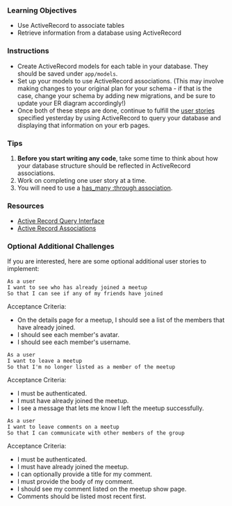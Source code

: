 ### Learning Objectives

* Use ActiveRecord to associate tables
* Retrieve information from a database using ActiveRecord

### Instructions

* Create ActiveRecord models for each table in your database. They should be saved under `app/models`.
* Set up your models to use ActiveRecord associations. (This may involve making changes to your original plan for your schema - if that is the case, change your schema by adding new migrations, and be sure to update your ER diagram accordingly!)
* Once both of these steps are done, continue to fulfill the [user stories](meetups-in-space-1-migrations) specified yesterday by using ActiveRecord to query your database and displaying that information on your erb pages.

### Tips

1. **Before you start writing any code**, take some time to think about how your database structure should be reflected in ActiveRecord associations.
2. Work on completing one user story at a time.
3. You will need to use a [has_many :through association][has-many-through].

### Resources

* [Active Record Query Interface][active-record-query-interface]
* [Active Record Associations][active-record-associations]

[github-app-settings]: https://github.com/settings/applications
[meetup]: http://www.meetup.com/
[active-record-query-interface]: http://guides.rubyonrails.org/active_record_querying.html
[active-record-associations]: http://guides.rubyonrails.org/association_basics.html
[has-many-through]: http://guides.rubyonrails.org/association_basics.html#the-has-many-through-association
[localhost]: http://localhost:4567

### Optional Additional Challenges

If you are interested, here are some optional additional user stories to implement:

```no-highlight
As a user
I want to see who has already joined a meetup
So that I can see if any of my friends have joined
```

Acceptance Criteria:

* On the details page for a meetup, I should see a list of the members that have already joined.
* I should see each member's avatar.
* I should see each member's username.

```no-highlight
As a user
I want to leave a meetup
So that I'm no longer listed as a member of the meetup
```

Acceptance Criteria:

* I must be authenticated.
* I must have already joined the meetup.
* I see a message that lets me know I left the meetup successfully.

```no-highlight
As a user
I want to leave comments on a meetup
So that I can communicate with other members of the group
```

Acceptance Criteria:

* I must be authenticated.
* I must have already joined the meetup.
* I can optionally provide a title for my comment.
* I must provide the body of my comment.
* I should see my comment listed on the meetup show page.
* Comments should be listed most recent first.
